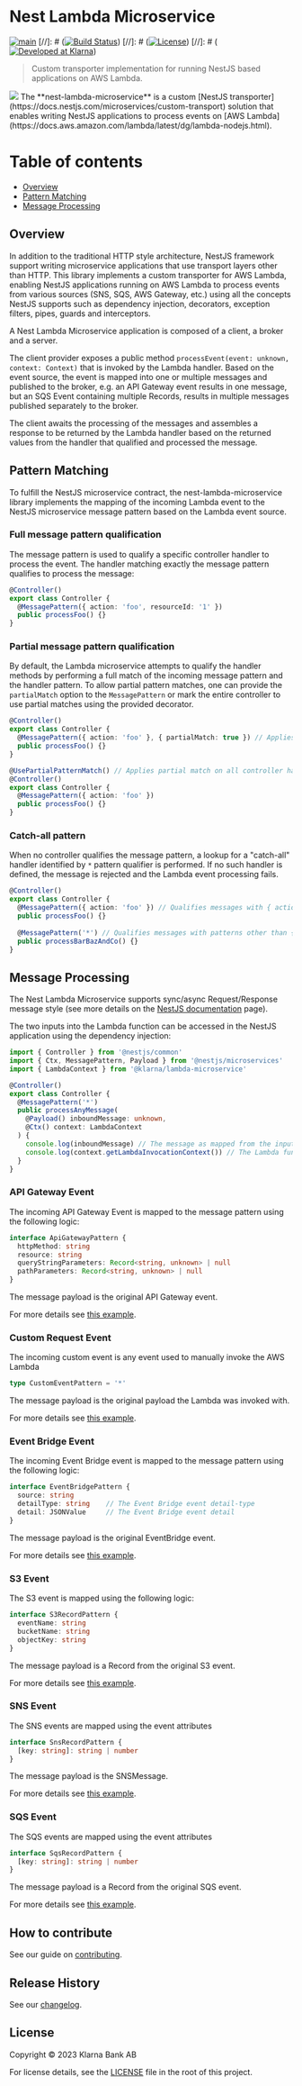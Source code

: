 # Nest Lambda Microservice
[![main](https://github.com/klarna-incubator/nest-lambda-microservice/actions/workflows/main.yml/badge.svg)](https://github.com/klarna-incubator/nest-lambda-microservice/actions/workflows/main.yml)
[//]: # ([![Build Status][ci-image]][ci-url])
[//]: # ([![License][license-image]][license-url])
[//]: # ([![Developed at Klarna][klarna-image]][klarna-url])

> Custom transporter implementation for running NestJS based applications on AWS Lambda.

<img src="assets/nest-lambda-microservice.jpg"/>
The **nest-lambda-microservice** is a custom [NestJS transporter](https://docs.nestjs.com/microservices/custom-transport) solution that enables writing NestJS applications to process events on [AWS Lambda](https://docs.aws.amazon.com/lambda/latest/dg/lambda-nodejs.html).

# Table of contents
- [Overview](#overview)
- [Pattern Matching](#pattern-matching)
- [Message Processing](#message-processing)

## Overview
In addition to the traditional HTTP style architecture, NestJS framework support writing microservice applications that use transport layers other than HTTP.
This library implements a custom transporter for AWS Lambda, enabling NestJS applications running on AWS Lambda to process events from various sources (SNS, SQS, AWS Gateway, etc.) using all the concepts NestJS supports such as dependency injection, decorators, exception filters, pipes, guards and interceptors.

A Nest Lambda Microservice application is composed of a client, a broker and a server.

The client provider exposes a public method `processEvent(event: unknown, context: Context)` that is invoked by the Lambda handler.
Based on the event source, the event is mapped into one or multiple messages and published to the broker, e.g. an API Gateway event results in one message, but an SQS Event containing multiple Records, results in multiple messages published separately to the broker. 

The client awaits the processing of the messages and assembles a response to be returned by the Lambda handler based on the returned values from the handler that qualified and processed the message.

## Pattern Matching
To fulfill the NestJS microservice contract, the nest-lambda-microservice library implements the mapping of the incoming Lambda event to the NestJS microservice message pattern based on the Lambda event source.

### Full message pattern qualification
The message pattern is used to qualify a specific controller handler to process the event. The handler matching exactly the message pattern qualifies to process the message:
```typescript
@Controller()
export class Controller {
  @MessagePattern({ action: 'foo', resourceId: '1' }) 
  public processFoo() {}
}
```

### Partial message pattern qualification
By default, the Lambda microservice attempts to qualify the handler methods by performing a full match of the incoming message pattern and the handler pattern.
To allow partial pattern matches, one can provide the `partialMatch` option to the `MessagePattern` or mark the entire controller to use partial matches using the provided decorator.
```typescript
@Controller()
export class Controller {
  @MessagePattern({ action: 'foo' }, { partialMatch: true }) // Applies partial match on a specific handler only
  public processFoo() {}
}
```

```typescript
@UsePartialPatternMatch() // Applies partial match on all controller handlers
@Controller()
export class Controller {
  @MessagePattern({ action: 'foo' })
  public processFoo() {}
}
```

### Catch-all pattern
When no controller qualifies the message pattern, a lookup for a "catch-all" handler identified by `*` pattern qualifier is performed.
If no such handler is defined, the message is rejected and the Lambda event processing fails.

```typescript
@Controller()
export class Controller {
  @MessagePattern({ action: 'foo' }) // Qualifies messages with { action: 'foo' } patters 
  public processFoo() {}
  
  @MessagePattern('*') // Qualifies messages with patterns other than { action: 'foo' }
  public processBarBazAndCo() {}
}
```

## Message Processing
The Nest Lambda Microservice supports sync/async Request/Response message style (see more details on the [NestJS documentation](https://docs.nestjs.com/microservices/basics#request-response) page).

The two inputs into the Lambda function can be accessed in the NestJS application using the dependency injection:
```typescript
import { Controller } from '@nestjs/common'
import { Ctx, MessagePattern, Payload } from '@nestjs/microservices'
import { LambdaContext } from '@klarna/lambda-microservice'

@Controller()
export class Controller {
  @MessagePattern('*') 
  public processAnyMessage(
    @Payload() inboundMessage: unknown,
    @Ctx() context: LambdaContext 
  ) {
    console.log(inboundMessage) // The message as mapped from the input lambda event
    console.log(context.getLambdaInvocationContext()) // The Lambda function context object
  }
}
```

### API Gateway Event
The incoming API Gateway Event is mapped to the message pattern using the following logic:

```typescript
interface ApiGatewayPattern {
  httpMethod: string
  resource: string
  queryStringParameters: Record<string, unknown> | null
  pathParameters: Record<string, unknown> | null
}
```

The message payload is the original API Gateway event.

For more details see [this example](examples/api-gateway).

### Custom Request Event
The incoming custom event is any event used to manually invoke the AWS Lambda

```typescript
type CustomEventPattern = '*'
```

The message payload is the original payload the Lambda was invoked with.

For more details see [this example](examples/custom).

### Event Bridge Event
The incoming Event Bridge event is mapped to the message pattern using the following logic:

```typescript
interface EventBridgePattern {
  source: string
  detailType: string    // The Event Bridge event detail-type
  detail: JSONValue     // The Event Bridge event detail
}
```

The message payload is the original EventBridge event.

For more details see [this example](examples/event-bridge).

### S3 Event
The S3 event is mapped using the following logic:

```typescript
interface S3RecordPattern {
  eventName: string
  bucketName: string
  objectKey: string
}
```

The message payload is a Record from the original S3 event.

For more details see [this example](examples/s3).

### SNS Event
The SNS events are mapped using the event attributes

```typescript
interface SnsRecordPattern {
  [key: string]: string | number
}
```

The message payload is the SNSMessage.

For more details see [this example](examples/sns).

### SQS Event
The SQS events are mapped using the event attributes

```typescript
interface SqsRecordPattern {
  [key: string]: string | number
}
```

The message payload is a Record from the original SQS event.

For more details see [this example](examples/sqs).
## How to contribute

See our guide on [contributing](.github/CONTRIBUTING.md).

## Release History

See our [changelog](CHANGELOG.md).

## License

Copyright © 2023 Klarna Bank AB

For license details, see the [LICENSE](LICENSE) file in the root of this project.


<!-- Markdown link & img dfn's -->
[ci-image]: https://img.shields.io/badge/build-passing-brightgreen?style=flat-square
[ci-url]: https://github.com/klarna-incubator/TODO
[license-image]: https://img.shields.io/badge/license-Apache%202-blue?style=flat-square
[license-url]: http://www.apache.org/licenses/LICENSE-2.0
[klarna-image]: https://img.shields.io/badge/%20-Developed%20at%20Klarna-black?style=flat-square&labelColor=ffb3c7&logo=klarna&logoColor=black
[klarna-url]: https://klarna.github.io
